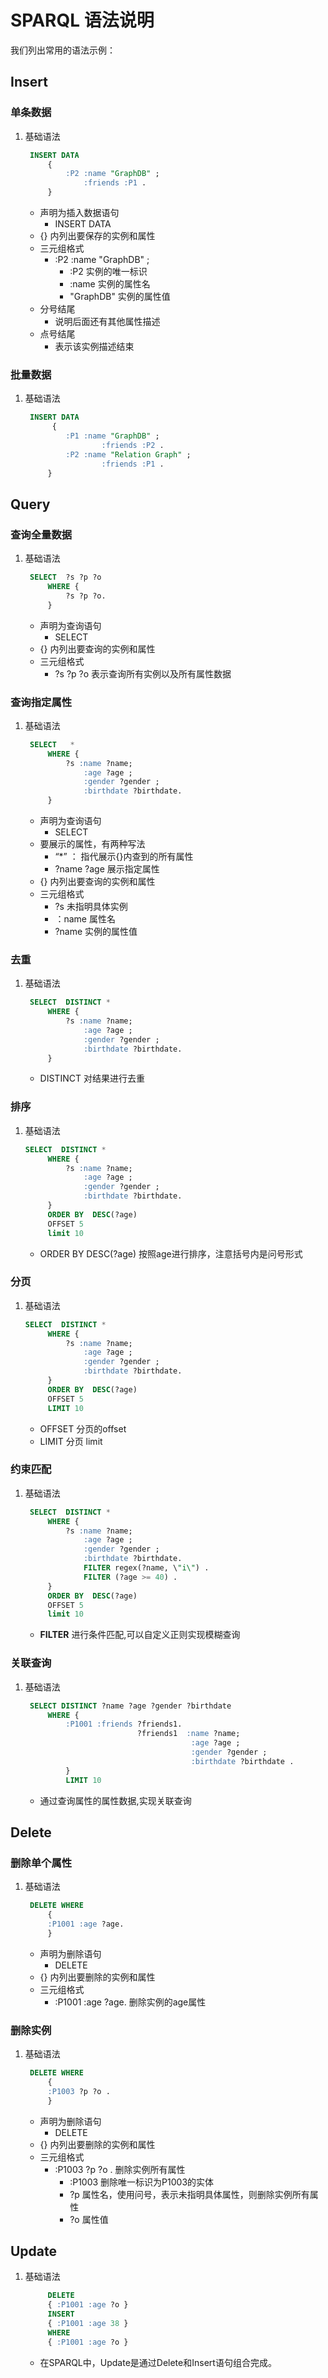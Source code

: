 # SPARQL 语法说明

我们列出常用的语法示例：

## Insert

### 单条数据

1. 基础语法  
   ~~~sql
    INSERT DATA 
        { 
            :P2 :name "GraphDB" ;
                :friends :P1 . 
        } 
   ~~~
    + 声明为插入数据语句
      + INSERT DATA  
    + {} 内列出要保存的实例和属性
    + 三元组格式
      + :P2 :name "GraphDB" ; 
        + :P2   实例的唯一标识
        + :name     实例的属性名
        + "GraphDB"     实例的属性值
    + 分号结尾
      + 说明后面还有其他属性描述
    + 点号结尾
      + 表示该实例描述结束

### 批量数据

1. 基础语法
   ```sql
    INSERT DATA 
         { 
            :P1 :name "GraphDB" ;
                    :friends :P2 . 
            :P2 :name "Relation Graph" ;
                    :friends :P1 .
        } 
   ```


## Query

### 查询全量数据

1. 基础语法  
   ~~~sql
	SELECT  ?s ?p ?o 
		WHERE {
			?s ?p ?o.
		} 
   ~~~
    + 声明为查询语句
      + SELECT  
    +  {} 内列出要查询的实例和属性
    +  三元组格式
       +   ?s  ?p ?o  表示查询所有实例以及所有属性数据

### 查询指定属性

1. 基础语法  
   ~~~sql
	SELECT   * 
		WHERE {
			?s :name ?name;
				:age ?age ;
				:gender ?gender ;
				:birthdate ?birthdate.
		} 
   ~~~
    + 声明为查询语句
      + SELECT  
    +  要展示的属性，有两种写法
       +  “*” ： 指代展示{}内查到的所有属性
       +  ?name ?age 展示指定属性
    +  {} 内列出要查询的实例和属性
    +  三元组格式
       +   ?s  未指明具体实例
       +   ：name  属性名
       +   ?name  实例的属性值

### 去重

1. 基础语法
   
   ```sql
	SELECT  DISTINCT * 
		WHERE {
			?s :name ?name;
				:age ?age ;
				:gender ?gender ;
				:birthdate ?birthdate.
		} 

   ```
    + DISTINCT 对结果进行去重 

### 排序
   
1. 基础语法
   ```sql
   SELECT  DISTINCT * 
		WHERE {
			?s :name ?name;
				:age ?age ;
				:gender ?gender ;
				:birthdate ?birthdate.
		} 
        ORDER BY  DESC(?age)
        OFFSET 5
        limit 10
   ```
    +  ORDER BY  DESC(?age)  按照age进行排序，注意括号内是问号形式 

### 分页
    
1. 基础语法
   ```sql
   SELECT  DISTINCT * 
		WHERE {
			?s :name ?name;
				:age ?age ;
				:gender ?gender ;
				:birthdate ?birthdate.
		} 
        ORDER BY  DESC(?age)
        OFFSET 5
        LIMIT 10
   ```
    
    +  OFFSET   分页的offset
    +  LIMIT   分页 limit 

### 约束匹配
   
1. 基础语法  
   ```sql
	SELECT  DISTINCT * 
		WHERE {
			?s :name ?name;
				:age ?age ;
				:gender ?gender ;
				:birthdate ?birthdate.
                FILTER regex(?name, \"i\") .
                FILTER (?age >= 40) .
		} 
        ORDER BY  DESC(?age)
        OFFSET 5
        limit 10
   ```
   + **FILTER** 进行条件匹配,可以自定义正则实现模糊查询

### 关联查询
   
1. 基础语法 

   ```sql
    SELECT DISTINCT ?name ?age ?gender ?birthdate
        WHERE {
            :P1001 :friends ?friends1.
                            ?friends1  :name ?name;
                                        :age ?age ;
                                        :gender ?gender ;
                                        :birthdate ?birthdate .
            }
            LIMIT 10
   ```
   + 通过查询属性的属性数据,实现关联查询

## Delete
  
### 删除单个属性

1. 基础语法

   ~~~sql
    DELETE WHERE
        {
        :P1001 :age ?age.
        }

   ~~~
   + 声明为删除语句
     + DELETE  
   + {} 内列出要删除的实例和属性
   + 三元组格式
     + :P1001 :age ?age. 删除实例的age属性

### 删除实例

1. 基础语法
   ~~~sql  
    DELETE WHERE
        {
        :P1003 ?p ?o .
        }
   ~~~
   + 声明为删除语句
     + DELETE  
   + {} 内列出要删除的实例和属性
   + 三元组格式
     + :P1003 ?p ?o . 删除实例所有属性
       + :P1003 删除唯一标识为P1003的实体
       + ?p  属性名，使用问号，表示未指明具体属性，则删除实例所有属性
       + ?o  属性值

## Update

1. 基础语法
   ~~~sql
        DELETE
        { :P1001 :age ?o }
        INSERT
        { :P1001 :age 38 }
        WHERE
        { :P1001 :age ?o }
   ~~~
   + 在SPARQL中，Update是通过Delete和Insert语句组合完成。
